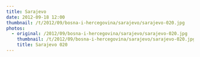 ```yaml
---
title: Sarajevo
date: 2012-09-18 12:00
thumbnail: /t/2012/09/bosna-i-hercegovina/sarajevo/sarajevo-020.jpg
photos:
  - original: /2012/09/bosna-i-hercegovina/sarajevo/sarajevo-020.jpg
    thumbnail: /t/2012/09/bosna-i-hercegovina/sarajevo/sarajevo-020.jpg
    title: Sarajevo 020
---
```

